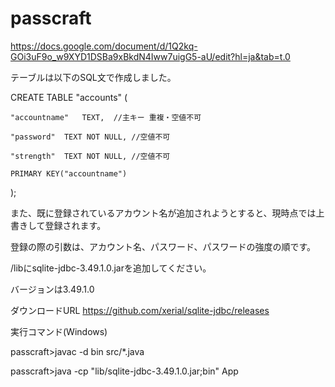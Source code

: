 # passcraft
https://docs.google.com/document/d/1Q2kq-GOi3uF9o_w9XYD1DSBa9xBkdN4Iww7uigG5-aU/edit?hl=ja&tab=t.0

テーブルは以下のSQL文で作成しました。

CREATE TABLE "accounts" (

	"accountname"	TEXT,  //主キー 重複・空値不可

	"password"	TEXT NOT NULL, //空値不可

	"strength"	TEXT NOT NULL, //空値不可

	PRIMARY KEY("accountname")

);

また、既に登録されているアカウント名が追加されようとすると、現時点では上書きして登録されます。

登録の際の引数は、アカウント名、パスワード、パスワードの強度の順です。

/libにsqlite-jdbc-3.49.1.0.jarを追加してください。

バージョンは3.49.1.0

ダウンロードURL
https://github.com/xerial/sqlite-jdbc/releases

実行コマンド(Windows)

passcraft>javac -d bin src/*.java

passcraft>java -cp "lib/sqlite-jdbc-3.49.1.0.jar;bin" App